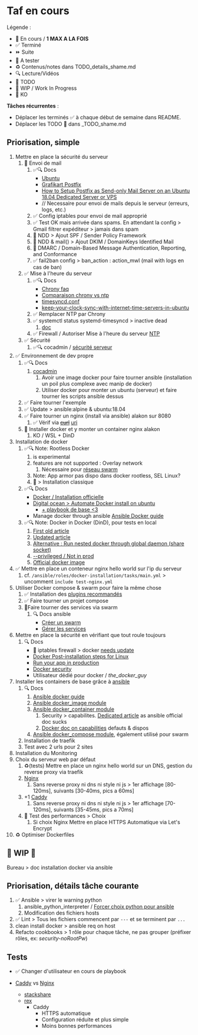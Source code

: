 # Taf en cours

Légende :

- 🚀  En cours / **1 MAX A LA FOIS**
- ✅  Terminé
- ⏩  Suite
- 📌  A tester
- ♻️  Contenus/notes dans TODO_details_shame.md
- 🔍  Lecture/Vidéos
- 🌱  TODO
- 🚧  WIP / Work In Progress
- 💩  KO

**Tâches récurrentes** :

- Déplacer les terminés ✅ à chaque début de semaine dans README.
- Déplacer les TODO 🌱 dans _TODO_shame.md

## Priorisation, simple

1. Mettre en place la sécurité du serveur
   1. 🌱 Envoi de mail
      1. ✅🔍 Docs
         - [Ubuntu](https://help.ubuntu.com/lts/serverguide/postfix.html)
         - [Grafikart Postfix](https://www.grafikart.fr/tutoriels/postfix-sendonly-695)
         - [How to Setup Postfix as Send-only Mail Server on an Ubuntu 18.04 Dedicated Server or VPS](https://hostadvice.com/how-to/how-to-setup-postfix-as-send-only-mail-server-on-an-ubuntu-18-04-dedicated-server-or-vps/)
         - // Necessaire pour envoi de mails depuis le serveur (erreurs, logs, etc.)
      2. ✅ Config iptables pour envoi de mail approprié
      3. ✅ Test OK mais arrivée dans spams. En attendant la config > Gmail filtrer expéditeur > jamais dans spam
      4. 🌱 NDD > Ajout SPF            / Sender Policy Framework
      5. 🌱 NDD & mail() > Ajout DKIM  / DomainKeys Identified Mail
      6. 🌱 DMARC                      / Domain-Based Message Authentication, Reporting, and Conformance
      7. ✅ fail2ban config > ban_action : action_mwl (mail with logs en cas de ban)
   2. ✅ Mise à l'heure du serveur
      1. ✅🔍 Docs
         - [Chrony faq](https://chrony.tuxfamily.org/faq.html)
         - [Comparaison chrony vs ntp](https://chrony.tuxfamily.org/comparison.html)
         - [timesyncd.conf](http://manpages.ubuntu.com/manpages/cosmic/man5/timesyncd.conf.5.html)
         - [keep-your-clock-sync-with-internet-time-servers-in-ubuntu](https://vitux.com/keep-your-clock-sync-with-internet-time-servers-in-ubuntu/)
      2. ✅ Remplacer NTP par Chrony
      3. ✅ systemctl status systemd-timesyncd > inactive dead
         1. [doc](https://unix.stackexchange.com/questions/504381/chrony-vs-systemd-timesyncd-what-are-the-differences-and-use-cases-as-ntp-cli)
      4. ✅ Firewall / Autoriser Mise à l'heure du serveur [NTP](https://www.google.com/search?q=ntp)
   3. ✅ Sécurité
      1. ✅🔍 cocadmin / [sécurité serveur](https://www.youtube.com/watch?v=UmbndsZFIUE)
2. ✅ Environnement de dev propre
   1. ✅🔍 Docs
      1. [cocadmin](https://www.youtube.com/watch?v=yqLPUOsy-8M)
         1. Avoir une image docker pour faire tourner ansible (installation un poil plus complexe avec manip de docker)
         2. Utiliser docker pour monter un ubuntu (serveur) et faire tourner les scripts ansible dessus
   2. ✅ Faire tourner l'exemple
   3. ✅ Update > ansible:alpine & ubuntu:18.04
   4. ✅ Faire tourner un nginx (install via ansible) alakon sur 8080
      1. ✅ Vérif via ~~[curl](https://www.ansible.com/blog/six-ways-ansible-makes-docker-compose-better)~~ [uri](https://docs.ansible.com/ansible/latest/modules/uri_module.html)
   5. 💩 Installer docker et y monter un container nginx alakon
      1. KO / WSL + DinD
3. Installation de docker
   1. ✅🔍 Note: Rootless Docker
      1. is experimental
      2. features are not supported : Overlay network
         1. Nécessaire pour [réseau swarm](https://docs.docker.com/network/overlay/)
      3. Note: App armor pas dispo dans docker rootless, SEL Linux?
      4. 💩 > Installation classique
   2. ✅🔍 Docs
      - [Docker / Installation officielle](https://docs.docker.com/install/linux/docker-ce/ubuntu/#install-using-the-repository)
      - [Digital ocean > Automate Docker install on ubuntu](https://www.digitalocean.com/community/tutorials/how-to-use-ansible-to-install-and-set-up-docker-on-ubuntu-18-04)
        - [+ playbook de base <3](https://github.com/do-community/ansible-playbooks/tree/master/docker_ubuntu1804)
      - Manage docker through ansible [Ansible Docker guide](https://docs.ansible.com/ansible/latest/scenario_guides/guide_docker.html)
   3. ✅🔍 Note: Docker in Docker (DinD), pour tests en local
      1. [First old article](https://www.docker.com/blog/docker-can-now-run-within-docker/)
      2. [Updated article](https://jpetazzo.github.io/2015/09/03/do-not-use-docker-in-docker-for-ci/)
      3. [Alternative : Run nested docker through global daemon (share socket)](https://itnext.io/docker-in-docker-521958d34efd)
      4. [--privileged / Not in prod](https://blog.trendmicro.com/trendlabs-security-intelligence/why-running-a-privileged-container-in-docker-is-a-bad-idea/)
      5. [Official docker image](https://hub.docker.com/_/docker)
4. ✅ Mettre en place un conteneur nginx hello world sur l'ip du serveur
   1. cf. `/ansible/roles/docker-installation/tasks/main.yml` > uncomment `include test-nginx.yml`
5. Utiliser Docker compose & swarm pour faire la même chose
   1. ✅ Installation des [plugins recommandés](https://docs.ansible.com/ansible/latest/modules/docker_compose_module.html#requirements)
   2. ✅ Faire tourner un projet compose
   3. 🚀Faire tourner des services via swarm
      1. 🔍 Docs ansible
         - [Créer un swarm](https://docs.ansible.com/ansible/latest/modules/docker_swarm_module.html)
         - [Gérer les services](https://docs.ansible.com/ansible/latest/modules/docker_swarm_service_module.html)
6. Mettre en place la sécurité en vérifiant que tout roule toujours
   1. 🔍 Docs
      - 🚧 iptables firewall > docker [needs update](https://github.com/nickjj/ansible-iptables/blob/master/tasks/main.yml)
      - [Docker Post-installation steps for Linux](https://docs.docker.com/install/linux/linux-postinstall/)
      - [Run your app in production](https://docs.docker.com/get-started/orchestration/)
      - [Docker security](https://docs.docker.com/engine/security/security/)
      - Utilisateur dédié pour docker / *the_docker_guy*
7. Installer les containers de base grâce à [ansible](https://www.ansible.com/blog/six-ways-ansible-makes-docker-compose-better)
   1. 🔍 Docs
       1. [Ansible docker guide](https://docs.ansible.com/ansible/latest/scenario_guides/guide_docker.html)
       2. [Ansible docker_image module](https://docs.ansible.com/ansible/latest/modules/docker_image_module.html)
       3. [Ansible docker_container module](https://docs.ansible.com/ansible/latest/modules/docker_container_module.html)
          1. Security > capabilites. [Dedicated article](https://opensource.com/business/15/3/docker-security-tuning) as ansible official doc sucks
          2. [Docker doc on capabilities](https://docs.docker.com/engine/reference/run/#runtime-privilege-and-linux-capabilities) defauts & dispos
       4. [Ansible docker_compose module](https://docs.ansible.com/ansible/latest/modules/docker_compose_module.html), également utilisé pour swarm
   2. Installation de traefik
   3. Test avec 2 urls pour 2 sites
8. Installation du Monitoring
9. Choix du serveur web par défaut
   1. ♻️(tests) Mettre en place un nginx hello world sur un DNS, gestion du reverse proxy via traefik
   2. [Nginx](https://hub.docker.com/_/nginx)
      1. Sans reverse proxy ni dns ni style ni js > 1er affichage [80-120ms], suivants [30-40ms, pics a 60ms]
   3. +1 [Caddy](https://hub.docker.com/r/yobasystems/alpine-caddy/)
      1. Sans reverse proxy ni dns ni style ni js > 1er affichage [70-120ms], suivants [35-45ms, pics a 70ms]
   4. 📌 Test des performances > Choix
      1. Si choix Nginx Mettre en place HTTPS Automatique via Let's Encrypt
10. ♻️ Optimiser Dockerfiles

## 🚧 WIP 🚧

Bureau > doc installation docker via ansible

## Priorisation, détails tâche courante

1. ✅ Ansible > virer le warning python
   1. ansible_python_interpreter / [Forcer choix python pour ansible](https://docs.ansible.com/ansible/latest/reference_appendices/python_3_support.html)
   2. Modification des fichiers hosts
2. ✅ Lint > Tous les fichiers commencent par `---` et se terminent par `...`
3. clean install docker > ansible req on host
4. Refacto cookbooks > 1 rôle pour chaque tâche, ne pas grouper (préfixer rôles, ex: *security-noRootPw*)

## Tests

- ✅ Changer d'utilisateur en cours de playbook

- [Caddy](https://caddyserver.com/) vs [Nginx](https://www.nginx.com/)
  - [stackshare](https://stackshare.io/stackups/caddy-vs-nginx)
  - [rex](https://medium.com/@torch2424/my-experience-of-switching-from-nginx-to-caddy-79bc8cd627c0)
    - Caddy
      - HTTPS automatique
      - Configuration réduite et plus simple
      - Moins bonnes performances
